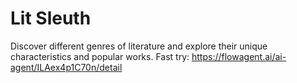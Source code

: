 # Lit Sleuth
Discover different genres of literature and explore their unique characteristics and popular works.
Fast try: https://flowagent.ai/ai-agent/ILAex4p1C70n/detail
